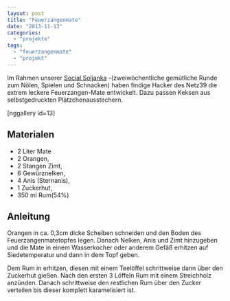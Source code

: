 ```yaml
---
layout: post
title: "Feuerzangenmate"
date: "2013-11-13"
categories: 
  - "projekte"
tags: 
  - "feuerzangenmate"
  - "projekt"
---
```


Im Rahmen unserer [Social Soljanka](http://www.netz39.de/events/termine/) -(zweiwöchentliche gemütliche Runde zum Nölen, Spielen und Schnacken) haben findige Hacker des Netz39 die extrem leckere Feuerzangen-Mate entwickelt. Dazu passen Keksen aus selbstgedruckten Plätzchenausstechern.

[nggallery id=13]

## Materialen

- 2 Liter Mate
- 2 Orangen,
- 2 Stangen Zimt,
- 6 Gewürznelken,
- 4 Anis (Sternanis),
- 1 Zuckerhut,
- 350 ml Rum(54%)

## Anleitung

Orangen in ca. 0,3cm dicke Scheiben schneiden und den Boden des Feuerzangenmatetopfes legen. Danach Nelken, Anis und Zimt hinzugeben und die Mate in einem Wasserkocher oder anderem Gefäß erhitzen auf Siedetemperatur und dann in dem Topf geben.

Dem Rum in erhitzen, diesen mit einem Teelöffel schrittweise dann über den Zuckerhut gießen. Nach den ersten 3 Löffeln Rum mit einem Streichholz anzünden. Danach schrittweise den restlichen Rum über den Zucker verteilen bis dieser komplett karamelisiert ist.
